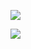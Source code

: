 [![](https://github-readme-stats.vercel.app/api?username=CID8705&theme=vue-dark&show_icons=true)](https://github.com/CID8705/github-readme-stats)

[![](https://github-readme-stats.vercel.app/api/top-langs/?username=CID8705&theme=vue-dark&show_icons=true&layout=compact)](https://github.com/CID8705/github-readme-stats)
